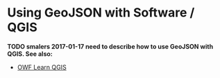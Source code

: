 # Using GeoJSON with Software / QGIS

**TODO smalers 2017-01-17 need to describe how to use GeoJSON with QGIS.  See also:**

* [OWF Learn QGIS](http://learn.openwaterfoundation.org/owf-learn-qgis/index.html)
